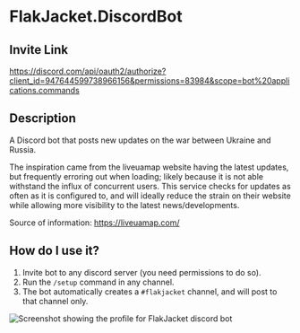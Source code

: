 # FlakJacket.DiscordBot

## Invite Link

https://discord.com/api/oauth2/authorize?client_id=947644599738966156&permissions=83984&scope=bot%20applications.commands

## Description

A Discord bot that posts new updates on the war between Ukraine and Russia.

The inspiration came from the liveuamap website having the latest updates, but frequently erroring out when loading; likely because it is not able withstand the influx of concurrent users. This service checks for updates as often as it is configured to, and will ideally reduce the strain on their website while allowing more visibility to the latest news/developments.

Source of information: https://liveuamap.com/

## How do I use it?

1. Invite bot to any discord server (you need permissions to do so).
2. Run the `/setup` command in any channel.
3. The bot automatically creates a `#flakjacket` channel, and will post to that channel only.

![Screenshot showing the profile for FlakJacket discord bot](https://user-images.githubusercontent.com/58752614/156694168-c075b0fa-1bb7-4794-9c9a-d638ef108e85.png)
